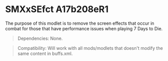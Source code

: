 # SMXxSEfct A17b208eR1

The purpose of this modlet is to remove the screen effects that occur in combat for those that have performance issues when
playing 7 Days to Die.

> Dependencies: None.

> Compatibility:  Will work with all mods/modlets that doesn't modify the same content in buffs.xml.
